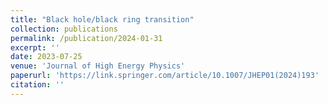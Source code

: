```yaml
---
title: "Black hole/black ring transition"
collection: publications
permalink: /publication/2024-01-31
excerpt: ''
date: 2023-07-25
venue: 'Journal of High Energy Physics'
paperurl: 'https://link.springer.com/article/10.1007/JHEP01(2024)193'
citation: ''
---
```

